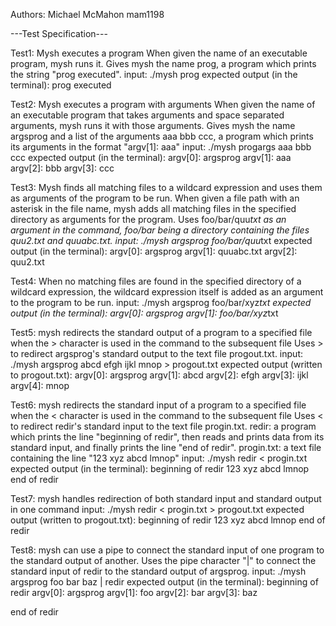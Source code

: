 Authors:
Michael McMahon mam1198


---Test Specification---

Test1: Mysh executes a program
When given the name of an executable program, mysh runs it. Gives mysh the name prog, a program which prints the string "prog executed".
input: 
./mysh
prog
expected output (in the terminal):
prog executed 

Test2: Mysh executes a program with arguments
When given the name of an executable program that takes arguments and space separated arguments, mysh runs it with those arguments. 
Gives mysh the name argsprog and a list of the arguments aaa bbb ccc, a program which prints its arguments in the format "argv[1]: aaa"
input:
./mysh
progargs aaa bbb ccc
expected output (in the terminal):
argv[0]: argsprog
argv[1]: aaa
argv[2]: bbb
argv[3]: ccc

Test3: Mysh finds all matching files to a wildcard expression and uses them as arguments of the program to be run.
When given a file path with an asterisk in the file name, mysh adds all matching files in the specified directory as arguments for the program.
Uses foo/bar/quu*txt as an argument in the command, foo/bar being a directory containing the files quu2.txt and quuabc.txt.
input:
./mysh
argsprog foo/bar/quu*txt
expected output (in the terminal):
argv[0]: argsprog
argv[1]: quuabc.txt
argv[2]: quu2.txt

Test4: When no matching files are found in the specified directory of a wildcard expression, the wildcard expression itself is added as an argument
to the program to be run.
input:
./mysh
argsprog foo/bar/xyz*txt
expected output (in the terminal):
argv[0]: argsprog
argv[1]: foo/bar/xyz*txt

Test5: mysh redirects the standard output of a program to a specified file when the > character is used in the command to the subsequent file
Uses > to redirect argsprog's standard output to the text file progout.txt.
input:
./mysh
argsprog abcd efgh ijkl mnop > progout.txt
expected output (written to progout.txt):
argv[0]: argsprog
argv[1]: abcd
argv[2]: efgh
argv[3]: ijkl
argv[4]: mnop

Test6: mysh redirects the standard input of a program to a specified file when the < character is used in the command to the subsequent file
Uses < to redirect redir's standard input to the text file progin.txt.
redir: a program which prints the line "beginning of redir", then reads and prints data from its standard input, and finally prints the line 
"end of redir".
progin.txt: a text file containing the line "123 xyz abcd lmnop"
input:
./mysh
redir < progin.txt
expected output (in the terminal):
beginning of redir
123 xyz abcd lmnop
end of redir

Test7: mysh handles redirection of both standard input and standard output in one command
input:
./mysh
redir < progin.txt > progout.txt
expected output (written to progout.txt):
beginning of redir
123 xyz abcd lmnop
end of redir

Test8: mysh can use a pipe to connect the standard input of one program to the standard output of another. 
Uses the pipe character "|" to connect the standard input of redir to the standard output of argsprog.
input:
./mysh
argsprog foo bar baz | redir
expected output (in the terminal):
beginning of redir
argv[0]: argsprog
argv[1]: foo
argv[2]: bar
argv[3]: baz

end of redir

